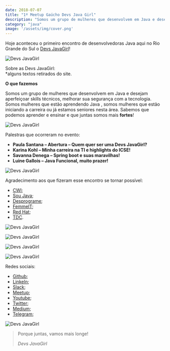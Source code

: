 ```yaml
---
date: 2018-07-07
title: "1º Meetup Gaúcho Devs Java Girl"
description: "Somos um grupo de mulheres que desenvolvem em Java e desejam aperfeiçoar skills técnicas e melhorar sua segurança com a tecnologia. Porque juntas, vamos mais longe!"
category: "java"
image: '/assets/img/cover.png'
---
```


Hoje aconteceu o primeiro encontro de desenvolvedoras Java aqui no Rio Grande do Sul o <a href="https://www.meetup.com/pt-BR/Devs-Java-Girl" target="_blank" rel="nofollow, noreferrer,noopener,external">Devs JavaGirl</a>!

<div class="smallSize">

![Devs JavaGirl](/assets/img/DevsJavaGirlLogo.png)

</div>

Sobre as Devs JavaGirl:  
*alguns textos retirados do site.

**O que fazemos**

Somos um grupo de mulheres que desenvolvem em Java e desejam aperfeiçoar skills técnicos, melhorar sua segurança com a tecnologia.
Somos mulheres que estão aprendendo Java , somos mulheres que estão iniciando a carreira ou já estamos seniores nesta área.
Sabemos que podemos aprender e ensinar e que juntas somos mais **fortes**!


<div class="averageSize">

![Devs JavaGirl](/assets/img/DevsJavaGirlMeetup.jpg)

</div>

Palestras que ocorreram no evento:

-   **Paula Santana – Abertura – Quem quer ser uma Devs JavaGirl?**
-   **Karina Kohl – Minha carreira na TI e highlights do ICSE!**
-   **Savanna Denega – Spring boot e suas maravilhas!**
-   **Luine Gallois – Java Funcional, muito prazer!**

<div class="averageSize">

![Devs JavaGirl](/assets/img/DevsJavaGirlMeetup1.jpg)

</div>

Agradecimento aos que fizeram esse encontro se tornar possível:

- <a href="https://www.cwi.com.br" target="_blank" rel="nofollow, noreferrer,noopener,external">CWI</a>;
- <a href="https://soujava.org.br" target="_blank" rel="nofollow, noreferrer,noopener,external">Sou Java</a>;
- <a href="http://desprograme.com.br/pt/" target="_blank" rel="nofollow, noreferrer,noopener,external">Desprograme</a>;
- <a href="https://femmeit.com.br" target="_blank" rel="nofollow, noreferrer,noopener,external">FemmeIT</a>;
- <a href="https://www.redhat.com/en" target="_blank" rel="nofollow, noreferrer,noopener,external">Red Hat</a>;
- <a href="http://www.thedevelopersconference.com.br" target="_blank" rel="nofollow, noreferrer,noopener,external">TDC</a>.

<div class="images-row">
  <div class="images-column">

  ![Devs JavaGirl](/assets/img/DevsJavaGirlMeetup3.jpg)

  </div>
  <div class="images-column">

  ![Devs JavaGirl](/assets/img/DevsJavaGirlMeetup4.jpg)

  </div>
  <div class="images-column">

  ![Devs JavaGirl](/assets/img/DevsJavaGirlMeetup2.jpg)

  </div>
  <div class="images-column">

  ![Devs JavaGirl](/assets/img/DevsJavaGirlMeetup5.jpg)

  </div>
</div>

Redes sociais:

- <a href="https://github.com/devs-javagirl" target="_blank" rel="nofollow, noreferrer,noopener,external">Github</a>;
- <a href="https://www.linkedin.com/groups/8648088" target="_blank" rel="nofollow, noreferrer,noopener,external">LinkeIn</a>;
- <a href="https://devsjavagirl.slack.com" target="_blank" rel="nofollow, noreferrer,noopener,external">Slack</a>;
- <a href="https://www.meetup.com/Devs-Java-Girl" target="_blank" rel="nofollow, noreferrer,noopener,external">Meetup</a>;
- <a href="https://www.youtube.com/channel/UCgoGOLleKmM9ikxQhGhhOhQ" target="_blank" rel="nofollow, noreferrer,noopener,external">Youtube</a>;
- <a href="https://twitter.com/devsjavagirl" target="_blank" rel="nofollow, noreferrer,noopener,external">Twitter</a>;
- <a href="https://medium.com/devs-javagirl" target="_blank" rel="nofollow, noreferrer,noopener,external">Medium</a>;
- <a href="https://t.me/devsjavagirls" target="_blank" rel="nofollow, noreferrer,noopener,external">Telegram</a>; 

<div class="averageSize">

![Devs JavaGirl](/assets/img/DevsJavaGirlMeetup6.jpg)

</div>

<blockquote>  
  <p>Porque juntas, vamos mais longe!</p>
  <cite>Devs JavaGirl</cite>
</blockquote>

